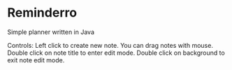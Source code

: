 # Reminderro
Simple planner written in Java

Controls:
Left click to create new note.
You can drag notes with mouse.
Double click on note title to enter edit mode.
Double click on background to exit note edit mode.
